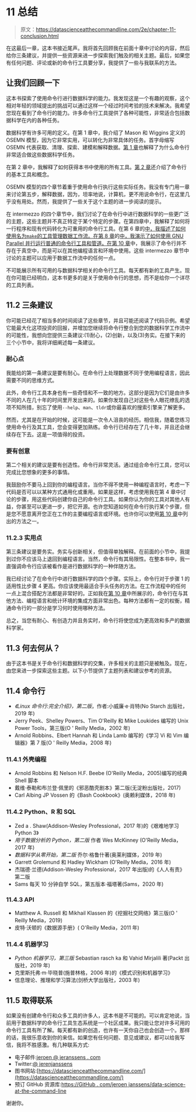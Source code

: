 # 11 总结

> 原文：<https://datascienceatthecommandline.com/2e/chapter-11-conclusion.html>

在这最后一章，这本书接近尾声。我将首先回顾我在前面十章中讨论的内容，然后给你三条建议，并提供一些资源来进一步探索我们触及的相关主题。最后，如果您有任何问题、评论或新的命令行工具要分享，我提供了一些与我联系的方法。

## 让我们回顾一下

这本书探索了使用命令行进行数据科学的能力。我发现这是一个有趣的观察，这个相对年轻的领域提出的挑战可以通过这样一个经过时间考验的技术来解决。我希望您现在看到了命令行的能力。许多命令行工具提供了各种可能性，非常适合包括数据科学在内的各种任务。

数据科学有许多可用的定义。在第 1 章中，我介绍了 Mason 和 Wiggins 定义的 OSEMN 模型，因为它非常实用，可以转化为非常具体的任务。首字母缩写 OSEMN 代表获取、清理、探索、建模和解释数据。[第 1 章](chapter-1-introduction.html#chapter-1-introduction)也解释了为什么命令行非常适合做这些数据科学任务。

在第 2 章中，我解释了如何获得本书中使用的所有工具。[第 2 章](chapter-2-getting-started.html#chapter-2-getting-started)还介绍了命令行的基本工具和概念。

OSEMN 模型的四个章节着重于使用命令行执行这些实际任务。我没有专门用一章来讨论第五步，解释数据，因为，坦率地说，计算机，更不用说命令行，在这里几乎没有用处。然而，我提供了一些关于这个主题的进一步阅读的提示。

在 intermezzo 的四个章节中，我们讨论了在命令行中进行数据科学的一些更广泛的主题，这些主题并不真正特定于某个特定的步骤。在第四章中，我解释了如何将一行程序和现有代码转化为可重用的命令行工具。在第 6 章的[中，我描述了如何使用名为`make`的工具管理数据工作流。在第 8 章](chapter-6-project-management-with-make.html#chapter-6-project-management-with-make)的[中，我演示了如何使用 GNU Parallel 并行运行普通的命令行工具和管道。在第 10 章](chapter-8-parallel-pipelines.html#chapter-8-parallel-pipelines)中，我展示了命令行并不存在于真空中，而是可以在其他编程语言和环境中使用。这些 intermezzo 章节中讨论的主题可以应用于数据工作流中的任何一点。

不可能展示所有可用的与数据科学相关的命令行工具。每天都有新的工具产生。现在你可能已经明白，这本书更多的是关于使用命令行的思想，而不是给你一个详尽的工具列表。

## 11.2 三条建议

你可能已经花了相当多的时间阅读了这些章节，并且可能还阅读了代码示例。希望它能最大化这项投资的回报，并增加您继续将命令行整合到您的数据科学工作流中的可能性，我想向您提供三条建议:(1)耐心，(2)创新，以及(3)务实。在接下来的三个小节中，我将详细阐述每一条建议。

### 耐心点

我能给的第一条建议是要有耐心。在命令行上处理数据不同于使用编程语言，因此需要不同的思维方式。

此外，命令行工具本身也有一些奇怪和不一致的地方。这部分是因为它们是由许多不同的人在几十年的时间里开发出来的。如果你发现自己对这些令人眼花缭乱的选项不知所措，别忘了使用`--help`、`man`、`tldr`或你最喜欢的搜索引擎来了解更多。

然而，尤其是在开始的时候，这可能是一次令人沮丧的经历。相信我，随着您练习使用命令行及其工具，您会变得更加熟练。命令行已经存在了几十年，并且还会继续存在下去。这是一项值得的投资。

### 要有创意

第二个相关的建议是要有创造性。命令行非常灵活。通过组合命令行工具，您可以完成比您想象的更多的事情。

我鼓励你不要马上回到你的编程语言。当你不得不使用一种编程语言时，考虑一下代码是否可以以某种方式通用化或重用。如果是这样，考虑使用我在第 4 章中讨论的步骤，用这些代码创建你自己的命令行工具。如果你认为你的工具对其他人有益，你甚至可以更进一步，把它开源。也许您知道如何在命令行执行某个步骤，但是您不愿意离开您正在工作的主要编程语言或环境。也许你可以使用[第 10 章](chapter-10-polyglot-data-science.html#chapter-10-polyglot-data-science)中列出的方法之一。

### 11.2.3 实用点

第三条建议是要务实。务实与创新相关，但值得单独解释。在前面的小节中，我提到过你不应该马上退回到编程语言。当然，命令行有其局限性。在整本书中，我一直强调命令行应该被看作是进行数据科学的一种伴随方法。

我已经讨论了在命令行中进行数据科学的四个步骤。实际上，命令行对于步骤 1 的适用性比步骤 4 更高。你应该使用最适合手头任务的方法。在工作流程中的任何一点上混合搭配方法都是非常好的。正如我在[第 10 章](chapter-10-polyglot-data-science.html#chapter-10-polyglot-data-science)中所展示的，命令行在与其他方法、编程语言和统计环境的集成方面非常出色。每种方法都有一定的权衡，精通命令行的一部分是学习何时使用哪种方法。

总之，当您有耐心、有创造力并且务实时，命令行将使您成为更高效和多产的数据科学家。

## 11.3 何去何从？

由于这本书是关于命令行和数据科学的交集，许多相关的主题只是被触及。现在，由您来进一步探索这些主题。以下小节提供了主题列表和建议参考的资源。

## 11.4 命令行

*   *《Linux 命令行:完全介绍》，第二版*，作者:小威廉·e·肖特(No Starch 出版社，2019 年)
*   Jerry Peek、Shelley Powers、Tim O'Reilly 和 Mike Loukides 编写的 Unix Power Tools，第三版(O ' Reilly Media，2002 年)
*   Arnold Robbins、Elbert Hannah 和 Linda Lamb 编写的《学习 Vi 和 Vim 编辑器》第 7 版(O ' Reilly Media，2008 年)

### 11.4.1 外壳编程

*   Arnold Robbins 和 Nelson H.F. Beebe (O'Reilly Media，2005)编写的经典 Shell 脚本
*   戴维·泰勒和布兰登·佩里的《邪恶酷壳剧本》第二版(无淀粉出版社，2017)
*   Carl Albing JP Vossen 的《Bash Cookbook》(奥赖利媒体，2018 年)

### 11.4.2 Python、R 和 SQL

*   Zed a . Shaw(Addison-Wesley Professional，2017 年)的《艰难地学习 Python 3》
*   *用于数据分析的 Python，第二版* 作者 Wes McKinney (O'Reilly Media，2017 年)
*   *数据科学从零开始，第二版* 乔尔·格鲁什著(奥莱利媒体，2019 年)
*   Garrett Grolemund 和 Hadley Wickham (O'Reilly Media，2016 年)
*   杰瑞德·兰德(Addison-Wesley Professional，2017 年出版)的《人人有责》第二版
*   Sams 每天 10 分钟自学 SQL，第五版本·福塔著(Sams，2020 年)

### 11.4.3 API

*   Matthew A. Russell 和 Mikhail Klassen 的《挖掘社交网络》第三版(O ' Reilly Media，2019)
*   皮特·沃顿的《数据源手册》( O'Reilly Media，2011 年)

### 11.4.4 机器学习

*   *Python 机器学习，第三版* Sebastian rasch ka 和 Vahid Mirjalili 著(Packt 出版社，2019 年)
*   克里斯托弗·m·毕晓普(施普林格，2006 年)的《模式识别和机器学习》
*   信息理论、推理和学习算法(剑桥大学出版社，2003 年)

## 11.5 取得联系

如果没有创建命令行和众多工具的许多人，这本书是不可能的。可以肯定地说，当前用于数据科学的命令行工具生态系统是一个社区成果。我只能让您对许多可用的命令行工具有所了解。每天都有新的创造，也许有一天你自己也会创造一个。那样的话，我很乐意收到你的来信。如果您有任何问题、意见或建议，都可以给我写信，我将不胜感激。有几种联系方式:

*   电子邮件:[jeroen @ jeranssens . com](mailto:jeroen@jeroenjanssens.com)
*   Twitter:[@ jerenjanssens](https://twitter.com/jeroenhjanssens/)
*   图书网站:[https://datascienceatthecommandline.com/](https://datascienceatthecommandline.com/)
*   预订 GitHub 资源库:[https://GitHub . com/jeroen janssens/data-science-at-the-command-line](https://github.com/jeroenjanssens/data-science-at-the-command-line)

谢谢你。
